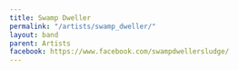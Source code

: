 ```yaml
---
title: Swamp Dweller
permalink: "/artists/swamp_dweller/"
layout: band
parent: Artists
facebook: https://www.facebook.com/swampdwellersludge/
---
```

